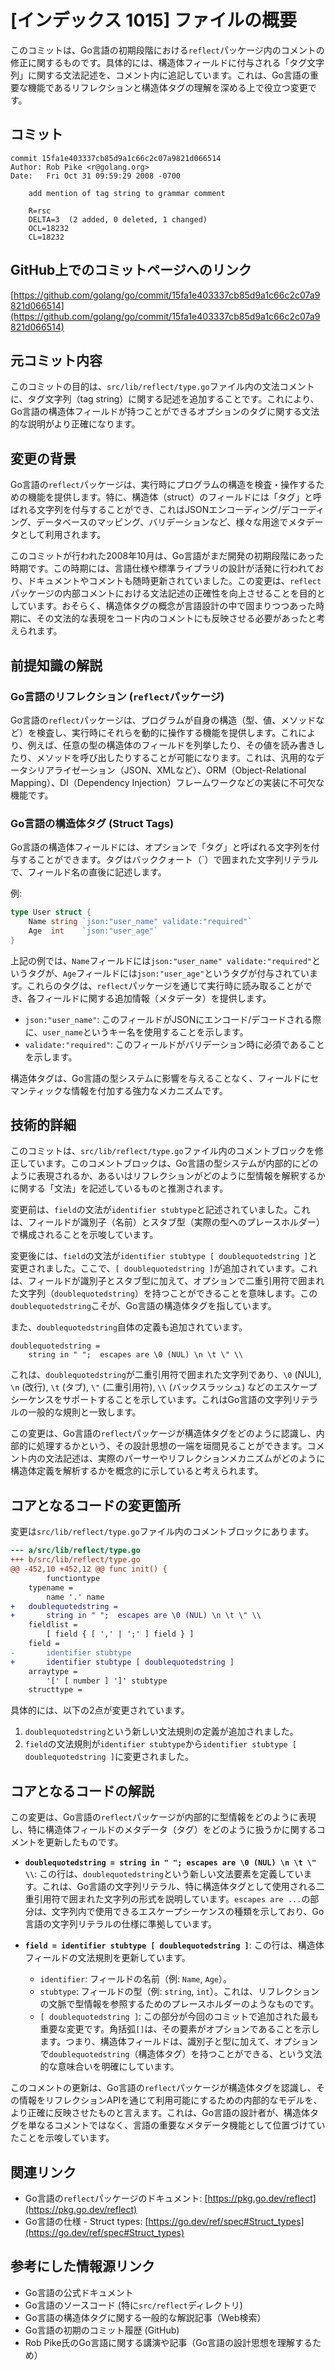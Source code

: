 # [インデックス 1015] ファイルの概要

このコミットは、Go言語の初期段階における`reflect`パッケージ内のコメントの修正に関するものです。具体的には、構造体フィールドに付与される「タグ文字列」に関する文法記述を、コメント内に追記しています。これは、Go言語の重要な機能であるリフレクションと構造体タグの理解を深める上で役立つ変更です。

## コミット

```
commit 15fa1e403337cb85d9a1c66c2c07a9821d066514
Author: Rob Pike <r@golang.org>
Date:   Fri Oct 31 09:59:29 2008 -0700

    add mention of tag string to grammar comment
    
    R=rsc
    DELTA=3  (2 added, 0 deleted, 1 changed)
    OCL=18232
    CL=18232
```

## GitHub上でのコミットページへのリンク

[https://github.com/golang/go/commit/15fa1e403337cb85d9a1c66c2c07a9821d066514](https://github.com/golang/go/commit/15fa1e403337cb85d9a1c66c2c07a9821d066514)

## 元コミット内容

このコミットの目的は、`src/lib/reflect/type.go`ファイル内の文法コメントに、タグ文字列（tag string）に関する記述を追加することです。これにより、Go言語の構造体フィールドが持つことができるオプションのタグに関する文法的な説明がより正確になります。

## 変更の背景

Go言語の`reflect`パッケージは、実行時にプログラムの構造を検査・操作するための機能を提供します。特に、構造体（struct）のフィールドには「タグ」と呼ばれる文字列を付与することができ、これはJSONエンコーディング/デコーディング、データベースのマッピング、バリデーションなど、様々な用途でメタデータとして利用されます。

このコミットが行われた2008年10月は、Go言語がまだ開発の初期段階にあった時期です。この時期には、言語仕様や標準ライブラリの設計が活発に行われており、ドキュメントやコメントも随時更新されていました。この変更は、`reflect`パッケージの内部コメントにおける文法記述の正確性を向上させることを目的としています。おそらく、構造体タグの概念が言語設計の中で固まりつつあった時期に、その文法的な表現をコード内のコメントにも反映させる必要があったと考えられます。

## 前提知識の解説

### Go言語のリフレクション (`reflect`パッケージ)

Go言語の`reflect`パッケージは、プログラムが自身の構造（型、値、メソッドなど）を検査し、実行時にそれらを動的に操作する機能を提供します。これにより、例えば、任意の型の構造体のフィールドを列挙したり、その値を読み書きしたり、メソッドを呼び出したりすることが可能になります。これは、汎用的なデータシリアライゼーション（JSON、XMLなど）、ORM（Object-Relational Mapping）、DI（Dependency Injection）フレームワークなどの実装に不可欠な機能です。

### Go言語の構造体タグ (Struct Tags)

Go言語の構造体フィールドには、オプションで「タグ」と呼ばれる文字列を付与することができます。タグはバッククォート（`）で囲まれた文字列リテラルで、フィールド名の直後に記述します。

例:
```go
type User struct {
    Name string `json:"user_name" validate:"required"`
    Age  int    `json:"user_age"`
}
```

上記の例では、`Name`フィールドには`json:"user_name" validate:"required"`というタグが、`Age`フィールドには`json:"user_age"`というタグが付与されています。これらのタグは、`reflect`パッケージを通じて実行時に読み取ることができ、各フィールドに関する追加情報（メタデータ）を提供します。

*   `json:"user_name"`: このフィールドがJSONにエンコード/デコードされる際に、`user_name`というキー名を使用することを示します。
*   `validate:"required"`: このフィールドがバリデーション時に必須であることを示します。

構造体タグは、Go言語の型システムに影響を与えることなく、フィールドにセマンティックな情報を付加する強力なメカニズムです。

## 技術的詳細

このコミットは、`src/lib/reflect/type.go`ファイル内のコメントブロックを修正しています。このコメントブロックは、Go言語の型システムが内部的にどのように表現されるか、あるいはリフレクションがどのように型情報を解釈するかに関する「文法」を記述しているものと推測されます。

変更前は、`field`の文法が`identifier stubtype`と記述されていました。これは、フィールドが識別子（名前）とスタブ型（実際の型へのプレースホルダー）で構成されることを示唆しています。

変更後には、`field`の文法が`identifier stubtype [ doublequotedstring ]`と変更されました。ここで、`[ doublequotedstring ]`が追加されています。これは、フィールドが識別子とスタブ型に加えて、オプションで二重引用符で囲まれた文字列（`doublequotedstring`）を持つことができることを意味します。この`doublequotedstring`こそが、Go言語の構造体タグを指しています。

また、`doublequotedstring`自体の定義も追加されています。
```
doublequotedstring =
    string in " ";  escapes are \0 (NUL) \n \t \" \\
```
これは、`doublequotedstring`が二重引用符で囲まれた文字列であり、`\0` (NUL), `\n` (改行), `\t` (タブ), `\"` (二重引用符), `\\` (バックスラッシュ) などのエスケープシーケンスをサポートすることを示しています。これはGo言語の文字列リテラルの一般的な規則と一致します。

この変更は、Go言語の`reflect`パッケージが構造体タグをどのように認識し、内部的に処理するかという、その設計思想の一端を垣間見ることができます。コメント内の文法記述は、実際のパーサーやリフレクションメカニズムがどのように構造体定義を解析するかを概念的に示していると考えられます。

## コアとなるコードの変更箇所

変更は`src/lib/reflect/type.go`ファイル内のコメントブロックにあります。

```diff
--- a/src/lib/reflect/type.go
+++ b/src/lib/reflect/type.go
@@ -452,10 +452,12 @@ func init() {
 		functiontype
 	typename =
 		name '.' name
+	doublequotedstring = 
+		string in " ";  escapes are \0 (NUL) \n \t \" \\
 	fieldlist =
 		[ field { [ ',' | ';' ] field } ]
 	field =
-		identifier stubtype
+		identifier stubtype [ doublequotedstring ]
 	arraytype =
 		'[' [ number ] ']' stubtype
 	structtype =
```

具体的には、以下の2点が変更されています。

1.  `doublequotedstring`という新しい文法規則の定義が追加されました。
2.  `field`の文法規則が`identifier stubtype`から`identifier stubtype [ doublequotedstring ]`に変更されました。

## コアとなるコードの解説

この変更は、Go言語の`reflect`パッケージが内部的に型情報をどのように表現し、特に構造体フィールドのメタデータ（タグ）をどのように扱うかに関するコメントを更新したものです。

*   **`doublequotedstring = string in " "; escapes are \0 (NUL) \n \t \" \\`**:
    この行は、`doublequotedstring`という新しい文法要素を定義しています。これは、Go言語の文字列リテラル、特に構造体タグとして使用される二重引用符で囲まれた文字列の形式を説明しています。`escapes are ...`の部分は、文字列内で使用できるエスケープシーケンスの種類を示しており、Go言語の文字列リテラルの仕様に準拠しています。

*   **`field = identifier stubtype [ doublequotedstring ]`**:
    この行は、構造体フィールドの文法規則を更新しています。
    *   `identifier`: フィールドの名前（例: `Name`, `Age`）。
    *   `stubtype`: フィールドの型（例: `string`, `int`）。これは、リフレクションの文脈で型情報を参照するためのプレースホルダーのようなものです。
    *   `[ doublequotedstring ]`: この部分が今回のコミットで追加された最も重要な変更です。角括弧`[]`は、その要素がオプションであることを示します。つまり、構造体フィールドは、識別子と型に加えて、オプションで`doublequotedstring`（構造体タグ）を持つことができる、という文法的な意味合いを明確にしています。

このコメントの更新は、Go言語の`reflect`パッケージが構造体タグを認識し、その情報をリフレクションAPIを通じて利用可能にするための内部的なモデルを、より正確に反映させたものと言えます。これは、Go言語の設計者が、構造体タグを単なるコメントではなく、言語の重要なメタデータ機能として位置づけていたことを示唆しています。

## 関連リンク

*   Go言語の`reflect`パッケージのドキュメント: [https://pkg.go.dev/reflect](https://pkg.go.dev/reflect)
*   Go言語の仕様 - Struct types: [https://go.dev/ref/spec#Struct_types](https://go.dev/ref/spec#Struct_types)

## 参考にした情報源リンク

*   Go言語の公式ドキュメント
*   Go言語のソースコード (特に`src/reflect`ディレクトリ)
*   Go言語の構造体タグに関する一般的な解説記事（Web検索）
*   Go言語の初期のコミット履歴 (GitHub)
*   Rob Pike氏のGo言語に関する講演や記事（Go言語の設計思想を理解するため）

